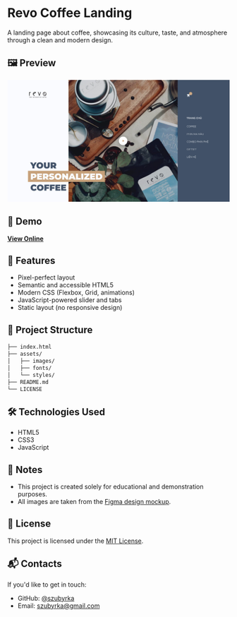 # Revo Coffee Landing

A landing page about coffee, showcasing its culture, taste, and atmosphere through a clean and modern design.

## 🖼️ Preview

![SQWD Landing Screenshot](./assets/images/preview.jpg)

## 🔗 Demo

**[View Online](https://szubyrka.github.io/revo-coffee-landing/)**

## 🚀 Features

- Pixel-perfect layout
- Semantic and accessible HTML5
- Modern CSS (Flexbox, Grid, animations)
- JavaScript-powered slider and tabs
- Static layout (no responsive design)

## 📁 Project Structure

```
├── index.html
├── assets/
│   ├── images/
│   ├── fonts/
│   └── styles/
├── README.md
└── LICENSE
```

## 🛠️ Technologies Used

- HTML5
- CSS3
- JavaScript

## 📌 Notes

- This project is created solely for educational and demonstration purposes.
- All images are taken from the [Figma design mockup](https://www.figma.com/file/A0k70v2BgEDGHToBBb9TW9/Сайт-о-горном-спорте?node-id=0%3A1&mode=dev).

## 📄 License

This project is licensed under the [MIT License](./LICENSE).

## 📬 Contacts

If you'd like to get in touch:

- GitHub: [@szubyrka](https://github.com/szubyrka)
- Email: [szubyrka@gmail.com](mailto:szubyrka@gmail.com)
